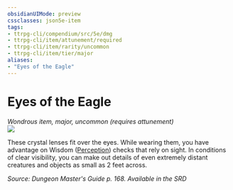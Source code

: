 ```yaml
---
obsidianUIMode: preview
cssclasses: json5e-item
tags:
- ttrpg-cli/compendium/src/5e/dmg
- ttrpg-cli/item/attunement/required
- ttrpg-cli/item/rarity/uncommon
- ttrpg-cli/item/tier/major
aliases: 
- "Eyes of the Eagle"
---
```

# Eyes of the Eagle
*Wondrous item, major, uncommon (requires attunement)*  
![](/3-Mechanics/CLI/Compendium/items/img/eyes-of-the-eagle.webp#right)


These crystal lenses fit over the eyes. While wearing them, you have advantage on Wisdom ([Perception](/3-Mechanics/CLI/Rules/skills.md#Perception)) checks that rely on sight. In conditions of clear visibility, you can make out details of even extremely distant creatures and objects as small as 2 feet across.

*Source: Dungeon Master's Guide p. 168. Available in the <span title='Systems Reference Document (5.1)'>SRD</span>*